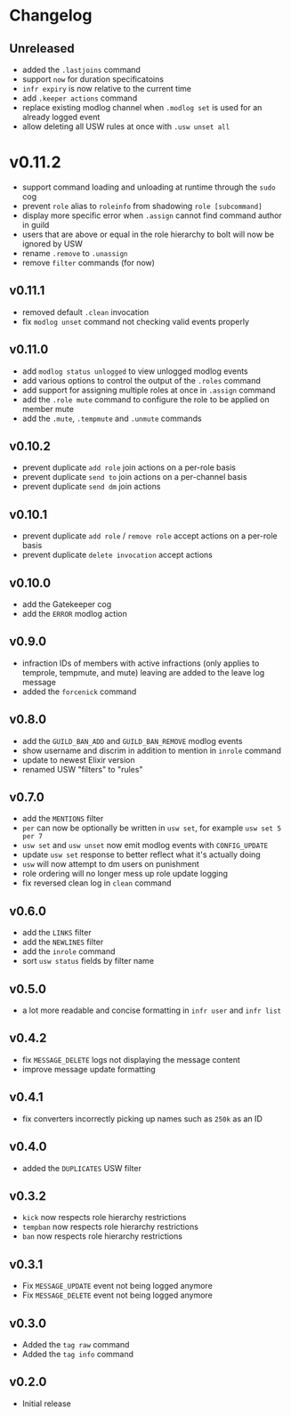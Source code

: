 # Changelog

## Unreleased
- added the `.lastjoins` command
- support `now` for duration specificatoins
- `infr expiry` is now relative to the current time
- add `.keeper actions` command
- replace existing modlog channel when `.modlog set` is used for an already
  logged event
- allow deleting all USW rules at once with `.usw unset all`

# v0.11.2
- support command loading and unloading at runtime through the `sudo` cog
- prevent `role` alias to `roleinfo` from shadowing `role [subcommand]`
- display more specific error when `.assign` cannot find command author in guild
- users that are above or equal in the role hierarchy to bolt will now be ignored
  by USW
- rename `.remove` to `.unassign`
- remove `filter` commands (for now)

## v0.11.1
- removed default `.clean` invocation
- fix `modlog unset` command not checking valid events properly

## v0.11.0
- add `modlog status unlogged` to view unlogged modlog events
- add various options to control the output of the `.roles` command
- add support for assigning multiple roles at once in `.assign` command
- add the `.role mute` command to configure the role to be applied on member mute
- add the `.mute`, `.tempmute` and `.unmute` commands

## v0.10.2
- prevent duplicate `add role` join actions on a per-role basis
- prevent duplicate `send to` join actions on a per-channel basis
- prevent duplicate `send dm` join actions

## v0.10.1
- prevent duplicate `add role` / `remove role` accept actions on a per-role basis
- prevent duplicate `delete invocation` accept actions

## v0.10.0
- add the Gatekeeper cog
- add the `ERROR` modlog action

## v0.9.0
- infraction IDs of members with active infractions (only applies to temprole, tempmute, and mute)
  leaving are added to the leave log message
- added the `forcenick` command

## v0.8.0
- add the `GUILD_BAN_ADD` and `GUILD_BAN_REMOVE` modlog events
- show username and discrim in addition to mention in `inrole` command
- update to newest Elixir version
- renamed USW "filters" to "rules"

## v0.7.0
- add the `MENTIONS` filter
- `per` can now be optionally be written in `usw set`, for example `usw set 5 per 7`
- `usw set` and `usw unset` now emit modlog events with `CONFIG_UPDATE`
- update `usw set` response to better reflect what it's actually doing
- `usw` will now attempt to dm users on punishment
- role ordering will no longer mess up role update logging
- fix reversed clean log in `clean` command

## v0.6.0
- add the `LINKS` filter
- add the `NEWLINES` filter
- add the `inrole` command
- sort `usw status` fields by filter name

## v0.5.0
- a lot more readable and concise formatting in `infr user` and `infr list`

## v0.4.2
- fix `MESSAGE_DELETE` logs not displaying the message content
- improve message update formatting

## v0.4.1
- fix converters incorrectly picking up names such as `250k` as an ID

## v0.4.0
- added the `DUPLICATES` USW filter

## v0.3.2
- `kick` now respects role hierarchy restrictions
- `tempban` now respects role hierarchy restrictions
- `ban` now respects role hierarchy restrictions

## v0.3.1
- Fix `MESSAGE_UPDATE` event not being logged anymore
- Fix `MESSAGE_DELETE` event not being logged anymore

## v0.3.0
- Added the `tag raw` command
- Added the `tag info` command

## v0.2.0
- Initial release

<!-- vim: set textwidth=80 sw=2 ts=2: -->
